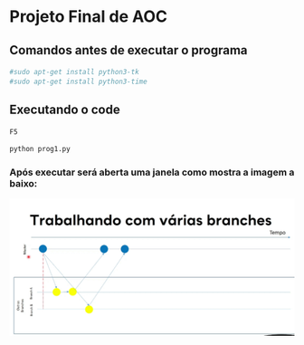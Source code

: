 # Projeto Final de AOC

## Comandos antes de executar o programa
```bash
#sudo apt-get install python3-tk
#sudo apt-get install python3-time
```

## Executando o code
```bash
F5
```
```bash
python prog1.py
```

### Após executar será aberta uma janela como mostra a imagem a baixo:
![img](https://github.com/IF-DeividSilva/Fundamentos-JS/blob/main/Aulas/Aula_10/node/image.png)

